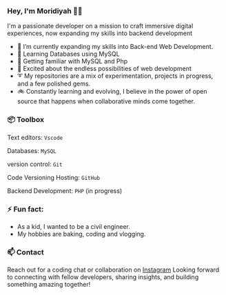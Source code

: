 ### Hey, I'm Moridiyah 👋🏽
I'm a passionate developer on a mission to craft immersive digital experiences, now expanding my skills into backend development

- 🔭 I’m currently expanding my skills into Back-end Web Development.
- 🌱 Learning Databases using MySQL 
- 💎 Getting familiar with MySQL and Php
- 🚀 Excited about the endless possibilities of web development
- ➰ My repositories are a mix of experimentation, projects in progress, and a few polished gems.
- 🚲 Constantly learning and evolving, I believe in the power of open source that happens when collaborative minds come together.

### 📦 Toolbox 
Text editors: `Vscode`

Databases: `MySQL`

version control: `Git`

Code Versioning Hosting: `GitHub`

Backend Development: `PHP` (in progress)

### ⚡ Fun fact: 
- As a kid, I wanted to be a civil engineer.
- My hobbies are baking, coding and vlogging.

### 📫 Contact
 Reach out for a coding chat or collaboration on [Instagram](https://www.instagram.com/moridiyah_code_mage?igshid=MTNiYzNiMzkwZA%3D%3D) Looking forward to connecting with fellow developers, sharing insights, and building something amazing together!
